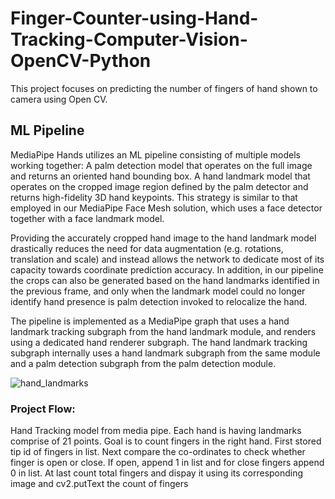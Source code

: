 # Finger-Counter-using-Hand-Tracking-Computer-Vision-OpenCV-Python
<p>This project focuses on predicting the number of fingers of hand shown to camera using Open CV.</p>

<h2>ML Pipeline</h2>
<p>MediaPipe Hands utilizes an ML pipeline consisting of multiple models working together: A palm detection model that operates on the full image and returns an oriented hand bounding box. A hand landmark model that operates on the cropped image region defined by the palm detector and returns high-fidelity 3D hand keypoints. This strategy is similar to that employed in our MediaPipe Face Mesh solution, which uses a face detector together with a face landmark model.

Providing the accurately cropped hand image to the hand landmark model drastically reduces the need for data augmentation (e.g. rotations, translation and scale) and instead allows the network to dedicate most of its capacity towards coordinate prediction accuracy. In addition, in our pipeline the crops can also be generated based on the hand landmarks identified in the previous frame, and only when the landmark model could no longer identify hand presence is palm detection invoked to relocalize the hand.

The pipeline is implemented as a MediaPipe graph that uses a hand landmark tracking subgraph from the hand landmark module, and renders using a dedicated hand renderer subgraph. The hand landmark tracking subgraph internally uses a hand landmark subgraph from the same module and a palm detection subgraph from the palm detection module.</p>

<img src="https://google.github.io/mediapipe/images/mobile/hand_landmarks.png" alt="hand_landmarks"/>

<h3>Project Flow:</h3>
<p>Hand Tracking model from media pipe. Each hand is having landmarks comprise of 21 points. Goal is to count fingers in the right hand. First stored tip id of fingers in list. Next compare the co-ordinates to check whether finger is open or close. If open, append 1 in list and for close fingers append 0 in list. At last count total fingers and dispay it using its corresponding image and cv2.putText the count of fingers</p>
